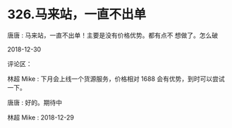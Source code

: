 # 326.马来站，一直不出单

唐唐 : 马来站，一直不出单！主要是没有价格优势。都有点不 想做了。怎么破

2018-12-30

评论区：

林超 Mike : 下月会上线一个货源服务，价格相对 1688 会有优势，到时可以尝试一下。

唐唐 : 好的。期待中

林超 Mike : 2018-12-29